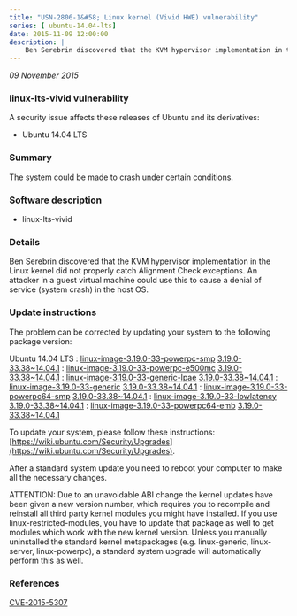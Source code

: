 ```yaml
---
title: "USN-2806-1&#58; Linux kernel (Vivid HWE) vulnerability"
series: [ ubuntu-14.04-lts]
date: 2015-11-09 12:00:00
description: |
    Ben Serebrin discovered that the KVM hypervisor implementation in the Linux kernel did not properly catch Alignment Check exceptions. An attacker in a guest virtual machine could use this to cause a denial of service (system crash) in the host OS. 
--- 
```

 
 

*09 November 2015*

### linux-lts-vivid vulnerability

A security issue affects these releases of Ubuntu and its derivatives:

* Ubuntu 14.04 LTS

### Summary

The system could be made to crash under certain conditions. 

### Software description

* linux-lts-vivid 

### Details

Ben Serebrin discovered that the KVM hypervisor implementation in the Linux kernel did not properly catch Alignment Check exceptions. An attacker in a guest virtual machine could use this to cause a denial of service (system crash) in the host OS. 

### Update instructions

The problem can be corrected by updating your system to the following package version:

Ubuntu 14.04 LTS
 : [linux-image-3.19.0-33-powerpc-smp](https://launchpad.net/ubuntu/+source/linux-lts-vivid) <span> [3.19.0-33.38~14.04.1](https://launchpad.net/ubuntu/+source/linux-lts-vivid/3.19.0-33.38~14.04.1) </span> 
 : [linux-image-3.19.0-33-powerpc-e500mc](https://launchpad.net/ubuntu/+source/linux-lts-vivid) <span> [3.19.0-33.38~14.04.1](https://launchpad.net/ubuntu/+source/linux-lts-vivid/3.19.0-33.38~14.04.1) </span> 
 : [linux-image-3.19.0-33-generic-lpae](https://launchpad.net/ubuntu/+source/linux-lts-vivid) <span> [3.19.0-33.38~14.04.1](https://launchpad.net/ubuntu/+source/linux-lts-vivid/3.19.0-33.38~14.04.1) </span> 
 : [linux-image-3.19.0-33-generic](https://launchpad.net/ubuntu/+source/linux-lts-vivid) <span> [3.19.0-33.38~14.04.1](https://launchpad.net/ubuntu/+source/linux-lts-vivid/3.19.0-33.38~14.04.1) </span> 
 : [linux-image-3.19.0-33-powerpc64-smp](https://launchpad.net/ubuntu/+source/linux-lts-vivid) <span> [3.19.0-33.38~14.04.1](https://launchpad.net/ubuntu/+source/linux-lts-vivid/3.19.0-33.38~14.04.1) </span> 
 : [linux-image-3.19.0-33-lowlatency](https://launchpad.net/ubuntu/+source/linux-lts-vivid) <span> [3.19.0-33.38~14.04.1](https://launchpad.net/ubuntu/+source/linux-lts-vivid/3.19.0-33.38~14.04.1) </span> 
 : [linux-image-3.19.0-33-powerpc64-emb](https://launchpad.net/ubuntu/+source/linux-lts-vivid) <span> [3.19.0-33.38~14.04.1](https://launchpad.net/ubuntu/+source/linux-lts-vivid/3.19.0-33.38~14.04.1) </span> 

To update your system, please follow these instructions: [https://wiki.ubuntu.com/Security/Upgrades](https://wiki.ubuntu.com/Security/Upgrades).

After a standard system update you need to reboot your computer to make all the necessary changes.

ATTENTION: Due to an unavoidable ABI change the kernel updates have been given a new version number, which requires you to recompile and reinstall all third party kernel modules you might have installed. If you use linux-restricted-modules, you have to update that package as well to get modules which work with the new kernel version. Unless you manually uninstalled the standard kernel metapackages (e.g. linux-generic, linux-server, linux-powerpc), a standard system upgrade will automatically perform this as well. 

### References

 
 [CVE-2015-5307](http://people.ubuntu.com/~ubuntu-security/cve/CVE-2015-5307)
 

